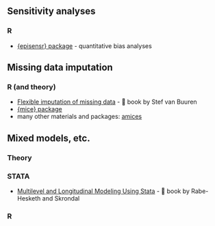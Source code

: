 ## Sensitivity analyses

### R

- [{episensr} package](https://dhaine.github.io/episensr/index.html) - quantitative bias analyses

## Missing data imputation

### R (and theory)

- [Flexible imputation of missing data](https://stefvanbuuren.name/fimd/) - 📖 book by Stef van Buuren
- [{mice} package](https://amices.org/mice/)
- many other materials and packages: [amices](https://amices.org/)

## Mixed models, etc.

### Theory

### STATA

- [Multilevel and Longitudinal Modeling Using Stata](https://www.stata-press.com/books/multilevel-longitudinal-modeling-stata/) - 📖 book by Rabe-Hesketh and Skrondal

### R
